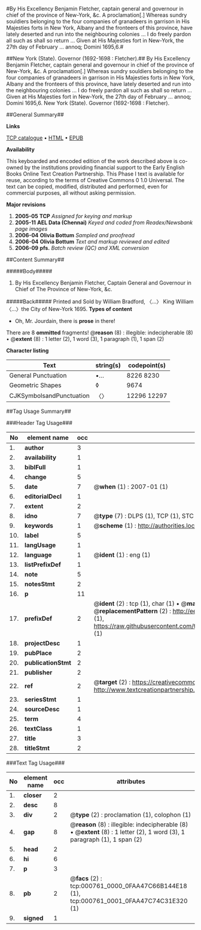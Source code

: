 #By His Excellency Benjamin Fletcher, captain general and governour in chief of the province of New-York, &c. A proclamation[.] Whereas sundry souldiers belonging to the four companies of granadeers in garrison in His Majesties forts in New York, Albany and the fronteers of this province, have lately deserted and run into the neighbouring colonies ... I do freely pardon all such as shall so return ... Given at His Majesties fort in New-York, the 27th day of February ... annoq; Domini 1695,6.#

##New York (State). Governor (1692-1698 : Fletcher).##
By His Excellency Benjamin Fletcher, captain general and governour in chief of the province of New-York, &c. A proclamation[.] Whereas sundry souldiers belonging to the four companies of granadeers in garrison in His Majesties forts in New York, Albany and the fronteers of this province, have lately deserted and run into the neighbouring colonies ... I do freely pardon all such as shall so return ... Given at His Majesties fort in New-York, the 27th day of February ... annoq; Domini 1695,6.
New York (State). Governor (1692-1698 : Fletcher).

##General Summary##

**Links**

[TCP catalogue](http://www.ota.ox.ac.uk/tcp/)  • 
[HTML](http://tei.it.ox.ac.uk/tcp/Texts-HTML/free/N00/N00625.html)  • 
[EPUB](http://tei.it.ox.ac.uk/tcp/Texts-EPUB/free/N00/N00625.epub)

**Availability**

This keyboarded and encoded edition of the
	       work described above is co-owned by the institutions
	       providing financial support to the Early English Books
	       Online Text Creation Partnership. This Phase I text is
	       available for reuse, according to the terms of Creative
	       Commons 0 1.0 Universal. The text can be copied,
	       modified, distributed and performed, even for
	       commercial purposes, all without asking permission.

**Major revisions**

1. __2005-05__ __TCP__ *Assigned for keying and markup*
1. __2005-11__ __AEL Data (Chennai)__ *Keyed and coded from Readex/Newsbank page images*
1. __2006-04__ __Olivia Bottum__ *Sampled and proofread*
1. __2006-04__ __Olivia Bottum__ *Text and markup reviewed and edited*
1. __2006-09__ __pfs.__ *Batch review (QC) and XML conversion*

##Content Summary##

#####Body#####

1. By His Excellency Benjamin Fletcher, Captain General and Governour in Chief of The Province of New-York, &c.

#####Back#####
Printed and Sold by William Bradford, 〈…〉 King William 〈…〉the City of New-York 1695.
**Types of content**

  * Oh, Mr. Jourdain, there is **prose** in there!

There are 8 **ommitted** fragments! 
 @__reason__ (8) : illegible: indecipherable (8)  •  @__extent__ (8) : 1 letter (2), 1 word (3), 1 paragraph (1), 1 span (2)

**Character listing**


|Text|string(s)|codepoint(s)|
|---|---|---|
|General Punctuation|•…|8226 8230|
|Geometric Shapes|◊|9674|
|CJKSymbolsandPunctuation|〈〉|12296 12297|

##Tag Usage Summary##

###Header Tag Usage###

|No|element name|occ|attributes|
|---|---|---|---|
|1.|__author__|3||
|2.|__availability__|1||
|3.|__biblFull__|1||
|4.|__change__|5||
|5.|__date__|7| @__when__ (1) : 2007-01 (1)|
|6.|__editorialDecl__|1||
|7.|__extent__|2||
|8.|__idno__|7| @__type__ (7) : DLPS (1), TCP (1), STC (2), NOTIS (1), IMAGE-SET (1), EVANS-CITATION (1)|
|9.|__keywords__|1| @__scheme__ (1) : http://authorities.loc.gov/ (1)|
|10.|__label__|5||
|11.|__langUsage__|1||
|12.|__language__|1| @__ident__ (1) : eng (1)|
|13.|__listPrefixDef__|1||
|14.|__note__|5||
|15.|__notesStmt__|2||
|16.|__p__|11||
|17.|__prefixDef__|2| @__ident__ (2) : tcp (1), char (1)  •  @__matchPattern__ (2) : ([0-9\-]+):([0-9IVX]+) (1), (.+) (1)  •  @__replacementPattern__ (2) : http://eebo.chadwyck.com/downloadtiff?vid=$1&page=$2 (1), https://raw.githubusercontent.com/textcreationpartnership/Texts/master/tcpchars.xml#$1 (1)|
|18.|__projectDesc__|1||
|19.|__pubPlace__|2||
|20.|__publicationStmt__|2||
|21.|__publisher__|2||
|22.|__ref__|2| @__target__ (2) : https://creativecommons.org/publicdomain/zero/1.0/ (1), http://www.textcreationpartnership.org/docs/. (1)|
|23.|__seriesStmt__|1||
|24.|__sourceDesc__|1||
|25.|__term__|4||
|26.|__textClass__|1||
|27.|__title__|3||
|28.|__titleStmt__|2||


###Text Tag Usage###

|No|element name|occ|attributes|
|---|---|---|---|
|1.|__closer__|2||
|2.|__desc__|8||
|3.|__div__|2| @__type__ (2) : proclamation (1), colophon (1)|
|4.|__gap__|8| @__reason__ (8) : illegible: indecipherable (8)  •  @__extent__ (8) : 1 letter (2), 1 word (3), 1 paragraph (1), 1 span (2)|
|5.|__head__|2||
|6.|__hi__|6||
|7.|__p__|3||
|8.|__pb__|2| @__facs__ (2) : tcp:000761_0000_0FAA47C66B144E18 (1), tcp:000761_0001_0FAA47C74C31E320 (1)|
|9.|__signed__|1||
